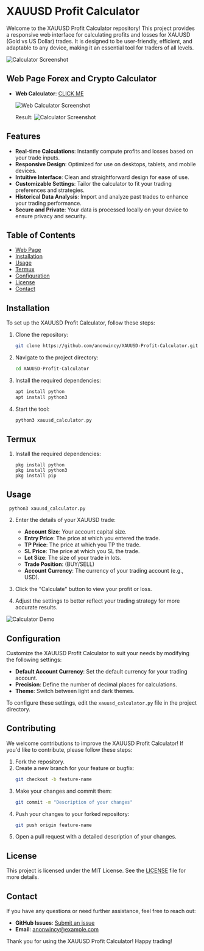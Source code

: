 # XAUUSD Profit Calculator
Welcome to the XAUUSD Profit Calculator repository! This project provides a responsive web interface for calculating profits and losses for XAUUSD (Gold vs US Dollar) trades. It is designed to be user-friendly, efficient, and adaptable to any device, making it an essential tool for traders of all levels.

![Calculator Screenshot](https://scontent.fdac19-1.fna.fbcdn.net/v/t39.30808-6/480640846_122096625536781648_6446957248308179528_n.jpg?_nc_cat=109&ccb=1-7&_nc_sid=127cfc&_nc_ohc=3AvcFgPQMFoQ7kNvgGEaY3c&_nc_zt=23&_nc_ht=scontent.fdac19-1.fna&_nc_gid=AF2LfD7-eWNcM6kIm9BaQQS&oh=00_AYAwFVkgZYrwCv8FA6R-Ca35fDv_FJE_9DgIHDJPtaF5JA&oe=67BBBFE4)


## Web Page Forex and Crypto Calculator


- **Web Calculator**: [CLICK ME](https://wincycalculator.netlify.app/)

  ![Web Calculator Screenshot](https://scontent.fdac19-1.fna.fbcdn.net/v/t39.30808-6/480675867_122096633486781648_5328355826486504107_n.jpg?_nc_cat=102&ccb=1-7&_nc_sid=127cfc&_nc_ohc=D6nE0CAm51gQ7kNvgFzsf9_&_nc_zt=23&_nc_ht=scontent.fdac19-1.fna&_nc_gid=A2R4sGDDHNIB_eetgcmzbto&oh=00_AYBxOeaWmG0EkXtW-zTCTiAxkaJsK1zCCKRGMROigSgt0Q&oe=67BBBAB5)

  Result:
  ![Calculator Screenshot](https://scontent.fdac19-1.fna.fbcdn.net/v/t39.30808-6/481205975_122096637656781648_5673711963412703608_n.jpg?_nc_cat=105&ccb=1-7&_nc_sid=127cfc&_nc_ohc=PYX1y36W3gAQ7kNvgFjgr1a&_nc_zt=23&_nc_ht=scontent.fdac19-1.fna&_nc_gid=AvC7Onc3NBEXACDqKl8u_DH&oh=00_AYD-Eb4YPoq-b7yef4ULWOPxRFMoE0wX5TQbCP1JeWxCDQ&oe=67BBA6B4)


## Features

- **Real-time Calculations**: Instantly compute profits and losses based on your trade inputs.
- **Responsive Design**: Optimized for use on desktops, tablets, and mobile devices.
- **Intuitive Interface**: Clean and straightforward design for ease of use.
- **Customizable Settings**: Tailor the calculator to fit your trading preferences and strategies.
- **Historical Data Analysis**: Import and analyze past trades to enhance your trading performance.
- **Secure and Private**: Your data is processed locally on your device to ensure privacy and security.

## Table of Contents

- [Web Page](#web-page-forex-and-crypto-calculator)
- [Installation](#installation)
- [Usage](#usage)
- [Termux](#termux)
- [Configuration](#configuration)
- [License](#license)
- [Contact](#contact)

## Installation

To set up the XAUUSD Profit Calculator, follow these steps:

1. Clone the repository:
    ```bash
    git clone https://github.com/anonwincy/XAUUSD-Profit-Calculator.git
    ```

2. Navigate to the project directory:
    ```bash
    cd XAUUSD-Profit-Calculator
    ```

3. Install the required dependencies:
    ```bash
    apt install python
    apt install python3
    ```

4. Start the tool:
    ```bash
    python3 xauusd_calculator.py
    ```

## Termux

1. Install the required dependencies:
    ```
    pkg install python
    pkg install python3
    pkg install pip
    ```
## Usage

   ``` 
    python3 xauusd_calculator.py

   ```

2. Enter the details of your XAUUSD trade:
    - **Account Size**: Your account capital size.
    - **Entry Price**: The price at which you entered the trade.
    - **TP Price**: The price at which you TP the trade.
    - **SL Price**: The price at which you SL the trade.
    - **Lot Size**: The size of your trade in lots.
    - **Trade Position**: (BUY/SELL)
    - **Account Currency**: The currency of your trading account (e.g., USD).

3. Click the "Calculate" button to view your profit or loss.

4. Adjust the settings to better reflect your trading strategy for more accurate results.

![Calculator Demo](https://scontent.fdac19-1.fna.fbcdn.net/v/t39.30808-6/480614043_122096624504781648_2609268429331855979_n.jpg?_nc_cat=103&ccb=1-7&_nc_sid=127cfc&_nc_ohc=eQvhy8Ge0CQQ7kNvgEU8Ttb&_nc_zt=23&_nc_ht=scontent.fdac19-1.fna&_nc_gid=AZAICLJqJB6HPYuyBthJtvl&oh=00_AYAHiahp2Z_fi8ZOio2JIr4leaK9i4F-ZZvi1sEA0WktnQ&oe=67BBB350)

## Configuration

Customize the XAUUSD Profit Calculator to suit your needs by modifying the following settings:

- **Default Account Currency**: Set the default currency for your trading account.
- **Precision**: Define the number of decimal places for calculations.
- **Theme**: Switch between light and dark themes.

To configure these settings, edit the `xauusd_calculator.py` file in the project directory.

## Contributing

We welcome contributions to improve the XAUUSD Profit Calculator! If you'd like to contribute, please follow these steps:

1. Fork the repository.
2. Create a new branch for your feature or bugfix:
    ```bash
    git checkout -b feature-name
    ```
3. Make your changes and commit them:
    ```bash
    git commit -m "Description of your changes"
    ```
4. Push your changes to your forked repository:
    ```bash
    git push origin feature-name
    ```
5. Open a pull request with a detailed description of your changes.

## License

This project is licensed under the MIT License. See the [LICENSE](LICENSE) file for more details.

## Contact

If you have any questions or need further assistance, feel free to reach out:

- **GitHub Issues**: [Submit an issue](https://github.com/anonwincy/XAUUSD-Profit-Calculator/issues)
- **Email**: [anonwincy@example.com](mailto:anoncod3r#hotmail.com)

Thank you for using the XAUUSD Profit Calculator! Happy trading!
